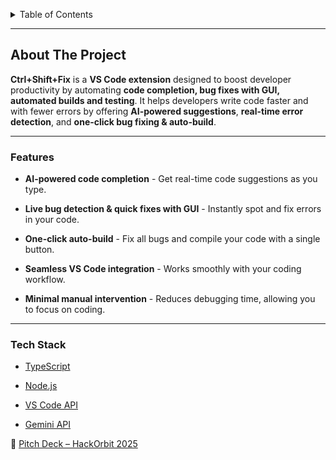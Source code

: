 <a id="readme-top"></a>



<!-- TABLE OF CONTENTS -->

<details>

  <summary>Table of Contents</summary>

  <ol>

    <li>

      <a href="#about-the-project">About The Project</a>

      <ul>

        <li><a href="#features">Features</a></li>

        <li><a href="#built-with">Built With</a></li>

      </ul>

    </li>

    <li>

      <a href="#getting-started">Getting Started</a>

      <ul>

        <li><a href="#prerequisites">Prerequisites</a></li>

        <li><a href="#installation">Installation</a></li>

      </ul>

    </li>

    <li><a href="#usage">Usage</a></li>

    <li><a href="#current-limitations">Current Limitations</a></li>

  </ol>

</details>



---



## About The Project



**Ctrl+Shift+Fix** is a **VS Code extension** designed to boost developer productivity by automating **code completion, bug fixes with GUI, automated builds and testing**. It helps developers write code faster and with fewer errors by offering **AI-powered suggestions**, **real-time error detection**, and **one-click bug fixing & auto-build**.



---



### Features 



- **AI-powered code completion** - Get real-time code suggestions as you type.  

- **Live bug detection & quick fixes with GUI** - Instantly spot and fix errors in your code.  

- **One-click auto-build** - Fix all bugs and compile your code with a single button.  

- **Seamless VS Code integration** - Works smoothly with your coding workflow.  

- **Minimal manual intervention** - Reduces debugging time, allowing you to focus on coding.  



---



### Tech Stack 



- [TypeScript](https://www.typescriptlang.org/)

- [Node.js](https://nodejs.org/)

- [VS Code API](https://code.visualstudio.com/api)

- [Gemini API](https://ai.google.dev/)

📄 [Pitch Deck – HackOrbit 2025](./docs.pdf/Ctrl+Shift+Fix.pdf)










